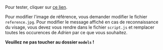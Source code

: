 Pour tester, cliquer sur [ce lien](https://adriendeval.github.io/face-login/).

Pour modifier l'image de référence, vous demander modifier le fichier `reference.jpg`.
Pour modifier le message affiché en cas de reconnaissance du visage, vous devez vous rendre dans le fichier `script.js` et remplacer toutes les occurences de *Adrien* par ce que vous souhaitez.

**Veuillez ne pas toucher au dossier `models` !**
